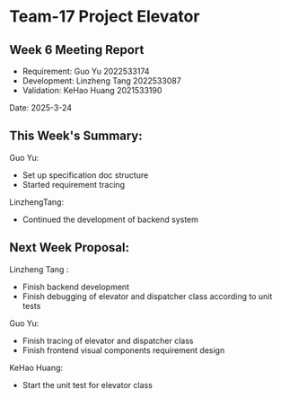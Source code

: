 # Team-17 Project Elevator 

## Week 6 Meeting Report 

- Requirement: Guo Yu 2022533174
- Development: Linzheng Tang 2022533087
- Validation: KeHao Huang 2021533190

Date: 2025-3-24

## This Week's Summary:

Guo Yu:

- Set up specification doc structure
- Started requirement tracing 

LinzhengTang: 

- Continued the development of backend system


## Next Week Proposal:

Linzheng Tang :

- Finish backend development
- Finish debugging of elevator and dispatcher class according to unit tests

Guo Yu:

- Finish tracing of elevator and dispatcher class
- Finish frontend visual components requirement design

KeHao Huang:

- Start the unit test for elevator class 